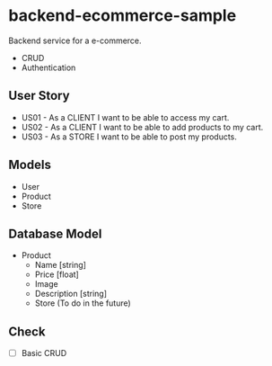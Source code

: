 # backend-ecommerce-sample

Backend service for a e-commerce.

 - CRUD
 - Authentication



## User Story

 - US01 - As a CLIENT I want to be able to access my cart.
 - US02 - As a CLIENT I want to be able to add products to my cart.
 - US03 - As a STORE I want to be able to post my products.

## Models
 - User
 - Product
 - Store

## Database Model
 - Product
    - Name [string]
    - Price [float]
    - Image 
    - Description [string]
    - Store (To do in the future)

## Check
 - [ ] Basic CRUD